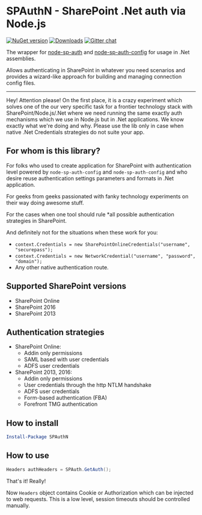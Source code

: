 # SPAuthN - SharePoint .Net auth via Node.js

[![NuGet version](https://img.shields.io/nuget/v/SPAuthN.svg)](https://www.nuget.org/packages/SPAuthN)
[![Downloads](https://img.shields.io/nuget/dt/SPAuthN.svg)](https://www.nuget.org/packages/SPAuthN)
[![Gitter chat](https://badges.gitter.im/gitterHQ/gitter.png)](https://gitter.im/sharepoint-node/Lobby)

The wrapper for [node-sp-auth](https://www.npmjs.com/package/node-sp-auth) and [node-sp-auth-config](https://www.npmjs.com/package/node-sp-auth-config) for usage in .Net assemblies.

Allows authenticating in SharePoint in whatever you need scenarios and provides a wizard-like approach for building and managing connection config files.

---

Hey! Attention please! On the first place, it is a crazy experiment which solves one of the our very specific task for a frontier technology stack with SharePoint/Node.js/.Net where we need running the same exactly auth mechanisms which we use in Node.js but in .Net applications. We know exactly what we're doing and why. Please use the lib only in case when native .Net Credentials strategies do not suite your app.

## For whom is this library?

For folks who used to create application for SharePoint with authentication level powered by `node-sp-auth-config` and `node-sp-auth-config` and who desire reuse authentication settings parameters and formats in .Net application.

For geeks from geeks passionated with fanky technology experiments on their way doing awesome stuff.

For the cases when one tool should rule *all possible authentication strategies in SharePoint.

And definitely not for the situations when these work for you:

- `context.Credentials = new SharePointOnlineCredentials("username", "securepass");`
- `context.Credentials = new NetworkCredential("username", "password", "domain");`
- Any other native authentication route.

## Supported SharePoint versions

- SharePoint Online
- SharePoint 2016
- SharePoint 2013

## Authentication strategies

- SharePoint Online:
  - Addin only permissions
  - SAML based with user credentials
  - ADFS user credentials
- SharePoint 2013, 2016:
  - Addin only permissions
  - User credentials through the http NTLM handshake
  - ADFS user credentials
  - Form-based authentication (FBA)
  - Forefront TMG authentication

## How to install

```powershell
Install-Package SPAuthN
```

## How to use

```csharp
Headers authHeaders = SPAuth.GetAuth();
```

That's it! Really!

Now `Headers` object contains Cookie or Authorization which can be injected to web requests.
This is a low level, session timeouts should be controlled manually.